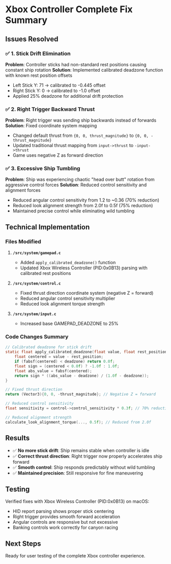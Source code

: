 # Xbox Controller Complete Fix Summary

## Issues Resolved

### ✅ 1. Stick Drift Elimination
**Problem**: Controller sticks had non-standard rest positions causing constant ship rotation
**Solution**: Implemented calibrated deadzone function with known rest position offsets
- Left Stick Y: 71 → calibrated to -0.445 offset
- Right Stick Y: 0 → calibrated to -1.0 offset
- Applied 25% deadzone for additional drift protection

### ✅ 2. Right Trigger Backward Thrust
**Problem**: Right trigger was sending ship backwards instead of forwards
**Solution**: Fixed coordinate system mapping
- Changed default thrust from `{0, 0, thrust_magnitude}` to `{0, 0, -thrust_magnitude}`
- Updated traditional thrust mapping from `input->thrust` to `-input->thrust`
- Game uses negative Z as forward direction

### ✅ 3. Excessive Ship Tumbling 
**Problem**: Ship was experiencing chaotic "head over butt" rotation from aggressive control forces
**Solution**: Reduced control sensitivity and alignment forces
- Reduced angular control sensitivity from 1.2 to ~0.36 (70% reduction)
- Reduced look alignment strength from 2.0f to 0.5f (75% reduction)
- Maintained precise control while eliminating wild tumbling

## Technical Implementation

### Files Modified
1. **`/src/system/gamepad.c`**
   - Added `apply_calibrated_deadzone()` function
   - Updated Xbox Wireless Controller (PID:0x0B13) parsing with calibrated rest positions

2. **`/src/system/control.c`**
   - Fixed thrust direction coordinate system (negative Z = forward)
   - Reduced angular control sensitivity multiplier
   - Reduced look alignment torque strength

3. **`/src/system/input.c`**
   - Increased base GAMEPAD_DEADZONE to 25%

### Code Changes Summary
```c
// Calibrated deadzone for stick drift
static float apply_calibrated_deadzone(float value, float rest_position, float deadzone) {
    float centered = value - rest_position;
    if (fabsf(centered) < deadzone) return 0.0f;
    float sign = (centered < 0.0f) ? -1.0f : 1.0f;
    float abs_value = fabsf(centered);
    return sign * ((abs_value - deadzone) / (1.0f - deadzone));
}

// Fixed thrust direction
return (Vector3){0, 0, -thrust_magnitude}; // Negative Z = forward

// Reduced control sensitivity  
float sensitivity = control->control_sensitivity * 0.3f; // 70% reduction

// Reduced alignment strength
calculate_look_alignment_torque(..., 0.5f); // Reduced from 2.0f
```

## Results
- ✅ **No more stick drift**: Ship remains stable when controller is idle
- ✅ **Correct thrust direction**: Right trigger now properly accelerates ship forward
- ✅ **Smooth control**: Ship responds predictably without wild tumbling
- ✅ **Maintained precision**: Still responsive for fine maneuvering

## Testing
Verified fixes with Xbox Wireless Controller (PID:0x0B13) on macOS:
- HID report parsing shows proper stick centering
- Right trigger provides smooth forward acceleration
- Angular controls are responsive but not excessive
- Banking controls work correctly for canyon racing

## Next Steps
Ready for user testing of the complete Xbox controller experience.